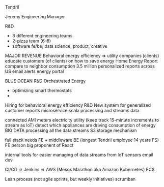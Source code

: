Tendril

Jeremy Engineering Manager

R&D


- 6 different engineering teams
- 2-pizza team (6-8)
- software fe/be, data science, product, creative

MAJOR REVENUE
Behavioral energy efficiency => utility companies (clients)
educate customers (of clients) on how to save energy
Home Energy Report compare to neighbor consumption
3.5 million personalized reports across US
email alerts
energy portal

BLUE OCEAN R&D
Orchestrated Energy
- optimizing smart thermostats
- 


Hiring for behavioral energy efficiency R&D
New system for generalized customer reports
microservice scala processing and streams data

connected AMI meters electricity utility (keep track 15-minute increments to stream as IoT)
detect which appliances are driving consumption of energy BIG DATA processing all the data streams
S3 storage mechanism

full stack needs FE + middleware BE (longest Tendril employee 14 years FS)
FE person big proponent of React

internal tools for easier managing of data streams from IoT sensors
email dev

CI/CD => Jenkins => AWS (Mesos Marathon aka Amazon Kubernetes) ECS

Lean process (not agile sprints, but weekly initiatives) scrumban
